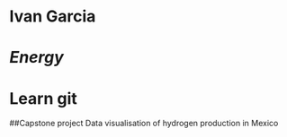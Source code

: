 # Ivan Garcia
# *Energy*
# **Learn git**

##Capstone project
Data visualisation of hydrogen production in Mexico